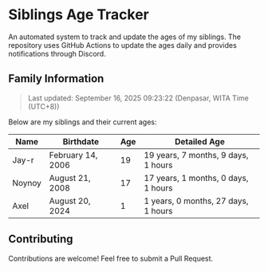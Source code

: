 # Siblings Age Tracker

An automated system to track and update the ages of my siblings. The repository uses GitHub Actions to update the ages daily and provides notifications through Discord.

## Family Information

> Last updated: September 16, 2025 09:23:22 (Denpasar, WITA Time (UTC+8))

Below are my siblings and their current ages:

| Name | Birthdate | Age | Detailed Age |
|------|-----------|-----|-------------|
| Jay-r | February 14, 2006 | 19 | 19 years, 7 months, 9 days, 1 hours |
| Noynoy | August 21, 2008 | 17 | 17 years, 1 months, 0 days, 1 hours |
| Axel | August 20, 2024 | 1 | 1 years, 0 months, 27 days, 1 hours |

## Contributing

Contributions are welcome! Feel free to submit a Pull Request.